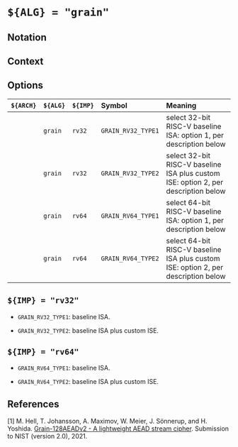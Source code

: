 # `${ALG} = "grain"`

<!--- -------------------------------------------------------------------- --->

## Notation

<!--- -------------------------------------------------------------------- --->

## Context

<!--- -------------------------------------------------------------------- --->

## Options

| `${ARCH}` | `${ALG}`   | `${IMP}`  | Symbol                | Meaning                                                                                                        |
| :-------- | :--------- | :-------- | :-------------------- | :------------------------------------------------------------------------------------------------------------- |
|           | `grain`    | `rv32`    | `GRAIN_RV32_TYPE1`    | select 32-bit RISC-V baseline ISA:                 option 1, per description below                             |
|           | `grain`    | `rv32`    | `GRAIN_RV32_TYPE2`    | select 32-bit RISC-V baseline ISA plus custom ISE: option 2, per description below                             |
|           | `grain`    | `rv64`    | `GRAIN_RV64_TYPE1`    | select 64-bit RISC-V baseline ISA:                 option 1, per description below                             |
|           | `grain`    | `rv64`    | `GRAIN_RV64_TYPE2`    | select 64-bit RISC-V baseline ISA plus custom ISE: option 2, per description below                             |

<!--- -------------------------------------------------------------------- --->

## `${IMP} = "rv32"`

- `GRAIN_RV32_TYPE1`: baseline ISA.

- `GRAIN_RV32_TYPE2`: baseline ISA plus custom ISE.

<!--- -------------------------------------------------------------------- --->

## `${IMP} = "rv64"`

- `GRAIN_RV64_TYPE1`: baseline ISA.

- `GRAIN_RV64_TYPE2`: baseline ISA plus custom ISE.

<!--- -------------------------------------------------------------------- --->

## References

[1] M. Hell, T. Johansson, A. Maximov, W. Meier, J. Sönnerup, and H. Yoshida.
    [Grain-128AEADv2 - A lightweight AEAD stream cipher](https://csrc.nist.gov/CSRC/media/Projects/lightweight-cryptography/documents/finalist-round/updated-spec-doc/grain-128aead-spec-final.pdf).
    Submission to NIST (version 2.0), 2021.

<!--- -------------------------------------------------------------------- --->
